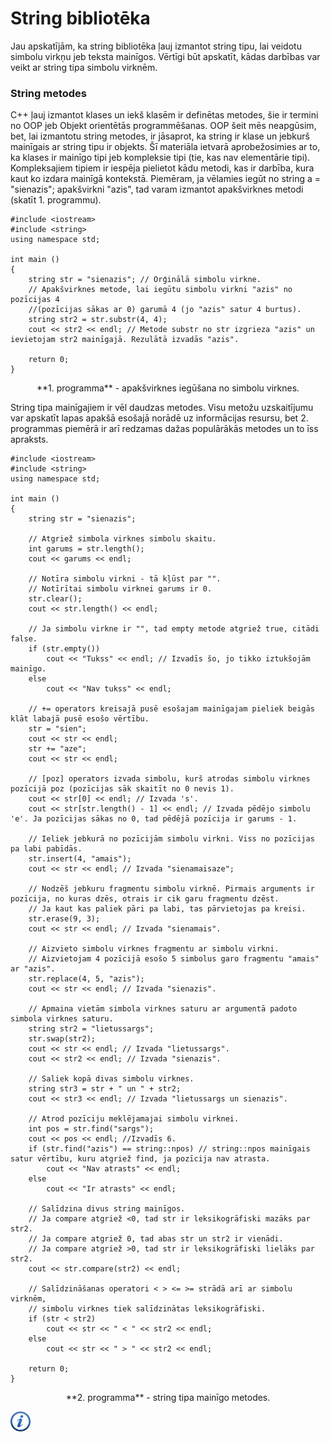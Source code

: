 # String bibliotēka

Jau apskatījām, ka string bibliotēka ļauj izmantot string tipu, lai veidotu simbolu virkņu jeb teksta mainīgos. Vērtīgi būt apskatīt, kādas darbības var veikt ar string tipa simbolu virknēm. 

### String metodes

C++ ļauj izmantot klases un iekš klasēm ir definētas metodes, šie ir termini no OOP jeb Objekt orientētās programmēšanas. OOP šeit mēs neapgūsim, bet, lai izmantotu string metodes, ir jāsaprot, ka string ir klase un jebkurš mainīgais ar string tipu ir objekts. Šī materiāla ietvarā aprobežosimies ar to, ka klases ir mainīgo tipi jeb kompleksie tipi (tie, kas nav elementārie tipi). Kompleksajiem tipiem ir iespēja pielietot kādu metodi, kas ir darbība, kura kaut ko izdara mainīgā kontekstā. Piemēram, ja vēlamies iegūt no string a = "sienazis"; apakšvirkni "azis", tad varam izmantot apakšvirknes metodi (skatīt 1. programmu).

```
#include <iostream>
#include <string>
using namespace std;

int main ()
{
    string str = "sienazis"; // Orģinālā simbolu virkne.
    // Apakšvirknes metode, lai iegūtu simbolu virkni "azis" no pozīcijas 4
    //(pozīcijas sākas ar 0) garumā 4 (jo "azis" satur 4 burtus).
    string str2 = str.substr(4, 4);
    cout << str2 << endl; // Metode substr no str izgrieza "azis" un ievietojam str2 mainīgajā. Rezulātā izvadās "azis".

    return 0;
}
```

<center>**1. programma** - apakšvirknes iegūšana no simbolu virknes.</center>

String tipa mainīgajiem ir vēl daudzas metodes. Visu metožu uzskaitījumu var apskatīt lapas apakšā esošajā norādē uz informācijas resursu, bet 2. programmas piemērā ir arī redzamas dažas populārākās metodes un to īss apraksts.

```
#include <iostream>
#include <string>
using namespace std;

int main ()
{
    string str = "sienazis";

    // Atgriež simbola virknes simbolu skaitu.
    int garums = str.length();
    cout << garums << endl;

    // Notīra simbolu virkni - tā kļūst par "".
    // Notīrītai simbolu virknei garums ir 0.
    str.clear();
    cout << str.length() << endl;

    // Ja simbolu virkne ir "", tad empty metode atgriež true, citādi false.
    if (str.empty())
        cout << "Tukss" << endl; // Izvadīs šo, jo tikko iztukšojām mainīgo.
    else
        cout << "Nav tukss" << endl;

    // += operators kreisajā pusē esošajam mainīgajam pieliek beigās klāt labajā pusē esošo vērtību.
    str = "sien";
    cout << str << endl;
    str += "aze";
    cout << str << endl;

    // [poz] operators izvada simbolu, kurš atrodas simbolu virknes pozīcijā poz (pozīcijas sāk skaitīt no 0 nevis 1).
    cout << str[0] << endl; // Izvada 's'.
    cout << str[str.length() - 1] << endl; // Izvada pēdējo simbolu 'e'. Ja pozīcijas sākas no 0, tad pēdējā pozīcija ir garums - 1.

    // Ieliek jebkurā no pozīcijām simbolu virkni. Viss no pozīcijas pa labi pabīdās.
    str.insert(4, "amais");
    cout << str << endl; // Izvada "sienamaisaze";

    // Nodzēš jebkuru fragmentu simbolu virknē. Pirmais arguments ir pozīcija, no kuras dzēs, otrais ir cik garu fragmentu dzēst.
    // Ja kaut kas paliek pāri pa labi, tas pārvietojas pa kreisi.
    str.erase(9, 3);
    cout << str << endl; // Izvada "sienamais".

    // Aizvieto simbolu virknes fragmentu ar simbolu virkni.
    // Aizvietojam 4 pozīcijā esošo 5 simbolus garo fragmentu "amais" ar "azis".
    str.replace(4, 5, "azis");
    cout << str << endl; // Izvada "sienazis".

    // Apmaina vietām simbola virknes saturu ar argumentā padoto simbola virknes saturu.
    string str2 = "lietussargs";
    str.swap(str2);
    cout << str << endl; // Izvada "lietussargs".
    cout << str2 << endl; // Izvada "sienazis".

    // Saliek kopā divas simbolu virknes.
    string str3 = str + " un " + str2;
    cout << str3 << endl; // Izvada "lietussargs un sienazis".

    // Atrod pozīciju meklējamajai simbolu virknei.
    int pos = str.find("sargs");
    cout << pos << endl; //Izvadīs 6.
    if (str.find("azis") == string::npos) // string::npos mainīgais satur vērtību, kuru atgriež find, ja pozīcija nav atrasta.
        cout << "Nav atrasts" << endl;
    else
        cout << "Ir atrasts" << endl;

    // Salīdzina divus string mainīgos.
    // Ja compare atgriež <0, tad str ir leksikogrāfiski mazāks par str2.
    // Ja compare atgriež 0, tad abas str un str2 ir vienādi.
    // Ja compare atgriež >0, tad str ir leksikogrāfiski lielāks par str2.
    cout << str.compare(str2) << endl;

    // Salīdzināšanas operatori < > <= >= strādā arī ar simbolu virknēm,
    // simbolu virknes tiek salīdzinātas leksikogrāfiski.
    if (str < str2)
        cout << str << " < " << str2 << endl;
    else
        cout << str << " > " << str2 << endl;

    return 0;
}
```

<center>**2. programma** - string tipa mainīgo metodes.</center>

<a href="http://www.cplusplus.com/reference/string/string/" target="_blank">![Vairāk informācija](/media/theory/information.png)</a>